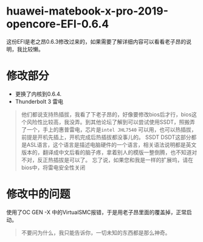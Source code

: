 # huawei-matebook-x-pro-2019-opencore-EFI-0.6.4

这份EFI是老之昂0.6.3修改过来的，如果需要了解详细内容可以看看老子昂的说明，我比较懒。

# 修改部分
- 更换了内核到0.6.4.
- Thunderbolt 3 雷电
> 他们都说支持热插拔，我看了下老子昂的，好像要修改bios后才行，bios这个风险性比较高，我没弄。到其他论坛了解到可以尝试使用SSDT，照搬弄了一个，手上的惠普雷电，芯片是`intel JHL7540` 可以用，也可以热插拔，前提是开机先插上，开机完成后热插拔都没事儿的。
> SSDT DSDT这部分都是ASL语言，这个语言是描述电脑硬件的一个语言，相关语法说明都是英文版本的，翻译成中文后看的脑子疼，拿着别人的模版一整倒腾，也不知道对不对，反正热插拔是可以了。
> 忘了说，如果您和我是一样的扩展坞，请在bios中，将雷电安全性关闭

# 修改中的问题
使用了OC GEN -X 中的VirtualSMC报错，于是用老子昂里面的覆盖掉，正常启动。
> 不要问为什么，我只能告诉你，一切未知的东西都是那么神奇。

